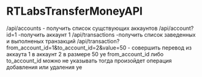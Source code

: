 # RTLabsTransferMoneyAPI
/api/accounts - получить список сущствующих аккаунтов
/api/account?id=1 -получить аккаунт 1
/api/transactions -получить список заведенных и выполненых транзакций
/api/transaction?from_account_id=1&to_account_id=2&value=50 - совершить перевод из аккаута 1 в аккаунт 2 в размере 50 уе
                                                              from_account_id либо to_account_id можно не указывать тогда произойдет                                                                     операция добавления или удаления уе
